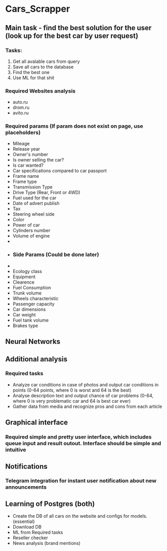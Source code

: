 # Cars_Scrapper

## Main task - find the best solution for the user (look up for the best car by user request)

### Tasks:
1.  Get all avalable cars from query
2. Save all cars to the database
3. Find the best one
4. Use ML for that shit

### Required Websites analysis

* auto.ru
* drom.ru
* avito.ru

### Required params (If param does not exist on page, use placeholders)

* Mileage
* Release year
* Owner's number
* Is owner selling the car?
* Is car wanted?
* Car specifications compared to car passport
* Frame name
* Frame type
* Transmission Type
* Drive Type (Rear, Front or 4WD)
* Fuel used for the car
* Date of advert publish
* Tax
* Steering wheel side
* Color
* Power of car
* Cylinders number
* Volume of engine
* 
* ### Side Params (Could be done later)
* 
* Ecology class
* Equipment
* Clearence
* Fuel Consumption
* Trunk volume
* Wheels characteristic
* Passenger capacity
* Car dimensions
* Car weight
* Fuel tank volume
* Brakes type

## Neural Networks

## Additional analysis

### Required tasks

* Analyze car conditions in case of photos and output car conditions in points (0-64 points, where 0 is worst and 64 is the best)
* Analyse description text and output chance of car problems (0-64, where 0 is very problematic car and 64 is best car ever)
* Gather data from media and recognize pros and cons from each article

## Graphical interface

### Required simple and pretty user interface, which includes queue input and result outout. Interface should be simple and intuitive

## Notifications

### Telegram integration for instant user notification about new announcements

## Learning of Postgres (both)

* Create the DB of all cars on the website and configs for models. (essential)
* Download DB
* ML from Required tasks
* Reseller checker
* News analysis (brand mentions)
